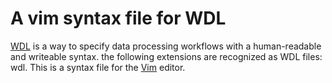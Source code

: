 # A vim syntax file for WDL

[WDL](https://github.com/openwdl/wdl) is a way to specify data processing workflows with a human-readable and writeable syntax.
the following extensions are recognized as WDL files: wdl.  This is a syntax file for the [Vim](https://www.vim.org) editor.
